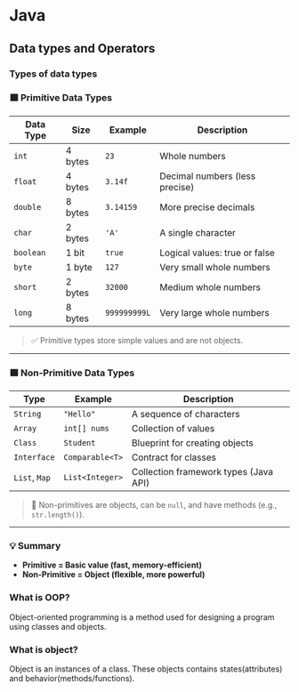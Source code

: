 # Java
## Data types and Operators
### Types of data types
### 🟩 Primitive Data Types

| Data Type | Size     | Example       | Description                      |
|-----------|----------|---------------|----------------------------------|
| `int`     | 4 bytes  | `23`          | Whole numbers                    |
| `float`   | 4 bytes  | `3.14f`       | Decimal numbers (less precise)   |
| `double`  | 8 bytes  | `3.14159`     | More precise decimals            |
| `char`    | 2 bytes  | `'A'`         | A single character               |
| `boolean` | 1 bit    | `true`        | Logical values: true or false    |
| `byte`    | 1 byte   | `127`         | Very small whole numbers         |
| `short`   | 2 bytes  | `32000`       | Medium whole numbers             |
| `long`    | 8 bytes  | `999999999L`  | Very large whole numbers         |

> ✅ Primitive types store simple values and are not objects.

---

### 🟦 Non-Primitive Data Types

| Type         | Example         | Description                               |
|--------------|------------------|-------------------------------------------|
| `String`     | `"Hello"`        | A sequence of characters                  |
| `Array`      | `int[] nums`     | Collection of values                      |
| `Class`      | `Student`        | Blueprint for creating objects            |
| `Interface`  | `Comparable<T>`  | Contract for classes                      |
| `List`, `Map`| `List<Integer>`  | Collection framework types (Java API)     |

> 🔁 Non-primitives are objects, can be `null`, and have methods (e.g., `str.length()`).

---

### 💡 Summary

- **Primitive = Basic value (fast, memory-efficient)**
- **Non-Primitive = Object (flexible, more powerful)**

### What is OOP?
Object-oriented programming is a method used for designing a program using classes and objects.

### What is object?
Object is an instances of a class. These objects contains states(attributes) and behavior(methods/functions).

